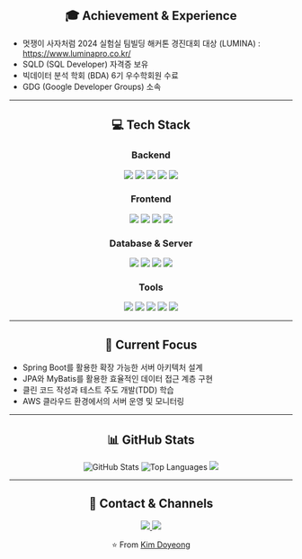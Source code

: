 <div align="center">
  
  ## 🎓 Achievement & Experience
  
</div>

- 멋쟁이 사자처럼 2024 실험실 팀빌딩 해커톤 경진대회 대상 (LUMINA) : https://www.luminapro.co.kr/
- SQLD (SQL Developer) 자격증 보유
- 빅데이터 분석 학회 (BDA) 6기 우수학회원 수료
- GDG (Google Developer Groups) 소속

---

<div align="center">
  
  ## 💻 Tech Stack
  
</div>

<h3 align="center">Backend</h3>
<div align="center">
  <img src="https://img.shields.io/badge/Java 17-007396?style=for-the-badge&logo=java&logoColor=white" />
  <img src="https://img.shields.io/badge/Spring Boot-6DB33F?style=for-the-badge&logo=springboot&logoColor=white" />
  <img src="https://img.shields.io/badge/Spring Data JPA-6DB33F?style=for-the-badge&logo=spring&logoColor=white" />
  <img src="https://img.shields.io/badge/MyBatis-000000?style=for-the-badge&logo=mybatis&logoColor=white" />
  <img src="https://img.shields.io/badge/Python-3776AB?style=for-the-badge&logo=python&logoColor=white" />
</div>

<h3 align="center">Frontend</h3>
<div align="center">
  <img src="https://img.shields.io/badge/HTML5-E34F26?style=for-the-badge&logo=html5&logoColor=white" />
  <img src="https://img.shields.io/badge/CSS3-1572B6?style=for-the-badge&logo=css3&logoColor=white" />
  <img src="https://img.shields.io/badge/JavaScript-F7DF1E?style=for-the-badge&logo=javascript&logoColor=black" />
  <img src="https://img.shields.io/badge/Thymeleaf-005F0F?style=for-the-badge&logo=thymeleaf&logoColor=white" />
</div>

<h3 align="center">Database & Server</h3>
<div align="center">
  <img src="https://img.shields.io/badge/MySQL-4479A1?style=for-the-badge&logo=mysql&logoColor=white" />
  <img src="https://img.shields.io/badge/SQLite-003B57?style=for-the-badge&logo=sqlite&logoColor=white" />
  <img src="https://img.shields.io/badge/Amazon EC2-FF9900?style=for-the-badge&logo=amazonec2&logoColor=white" />
  <img src="https://img.shields.io/badge/Amazon RDS-527FFF?style=for-the-badge&logo=amazonrds&logoColor=white" />
</div>

<h3 align="center">Tools</h3>
<div align="center">
  <img src="https://img.shields.io/badge/Git-F05032?style=for-the-badge&logo=git&logoColor=white" />
  <img src="https://img.shields.io/badge/GitHub-181717?style=for-the-badge&logo=github&logoColor=white" />
  <img src="https://img.shields.io/badge/Slack-4A154B?style=for-the-badge&logo=slack&logoColor=white" />
  <img src="https://img.shields.io/badge/Notion-000000?style=for-the-badge&logo=notion&logoColor=white" />
  <img src="https://img.shields.io/badge/Figma-F24E1E?style=for-the-badge&logo=figma&logoColor=white" />
</div>

---

<div align="center">
  
  ## 🌱 Current Focus
  
</div>

- Spring Boot를 활용한 확장 가능한 서버 아키텍처 설계
- JPA와 MyBatis를 활용한 효율적인 데이터 접근 계층 구현
- 클린 코드 작성과 테스트 주도 개발(TDD) 학습
- AWS 클라우드 환경에서의 서버 운영 및 모니터링

---

<div align="center">
  
  ## 📊 GitHub Stats
  
</div>

<div align="center">
  
   ![GitHub Stats](https://github-readme-stats.vercel.app/api?username=doyoung0013&show_icons=true&theme=transparent) ![Top Languages](https://github-readme-stats.vercel.app/api/top-langs/?username=doyoung0013&layout=compact&langs_count=8) 
  <img src="http://github-profile-summary-cards.vercel.app/api/cards/profile-details?username=doyoung0013&theme=default" />
</div>
  
</div>

---

<div align="center">
  
  ## 🤝 Contact & Channels
  
  <a href="mailto:sksl6134@gmail.com">
    <img src="https://img.shields.io/badge/Gmail-EA4335?style=for-the-badge&logo=Gmail&logoColor=white"/>
  </a>
  <a href="https://www.miricanvas.com/v/13np5pm">
    <img src="https://img.shields.io/badge/Portfolio-FF3633?style=for-the-badge&logo=files&logoColor=white"/>
  </a>
  
</div>

<div align="center">
  
  ⭐️ From [Kim Doyeong](https://github.com/doyoung0013)
  
</div>
